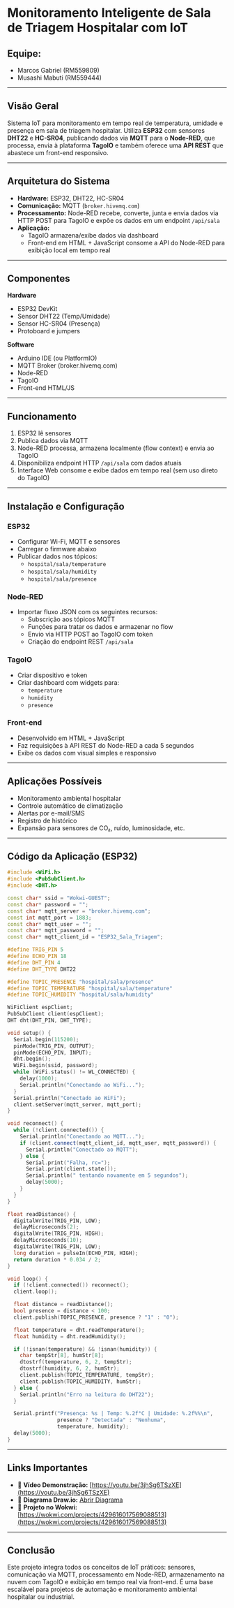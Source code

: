 # Monitoramento Inteligente de Sala de Triagem Hospitalar com IoT

## Equipe:

- Marcos Gabriel (RM559809)
- Musashi Mabuti (RM559444)


---

## Visão Geral

Sistema IoT para monitoramento em tempo real de temperatura, umidade e presença em sala de triagem hospitalar. Utiliza **ESP32** com sensores **DHT22** e **HC-SR04**, publicando dados via **MQTT** para o **Node-RED**, que processa, envia à plataforma **TagoIO** e também oferece uma **API REST** que abastece um front-end responsivo.

---

## Arquitetura do Sistema

- **Hardware:** ESP32, DHT22, HC-SR04
- **Comunicação:** MQTT (`broker.hivemq.com`)
- **Processamento:** Node-RED recebe, converte, junta e envia dados via HTTP POST para TagoIO e expõe os dados em um endpoint `/api/sala`
- **Aplicação:**
  - TagoIO armazena/exibe dados via dashboard
  - Front-end em HTML + JavaScript consome a API do Node-RED para exibição local em tempo real

---

## Componentes

**Hardware**

- ESP32 DevKit
- Sensor DHT22 (Temp/Umidade)
- Sensor HC-SR04 (Presença)
- Protoboard e jumpers

**Software**

- Arduino IDE (ou PlatformIO)
- MQTT Broker (broker.hivemq.com)
- Node-RED
- TagoIO
- Front-end HTML/JS

---

## Funcionamento

1. ESP32 lê sensores
2. Publica dados via MQTT
3. Node-RED processa, armazena localmente (flow context) e envia ao TagoIO
4. Disponibiliza endpoint HTTP `/api/sala` com dados atuais
5. Interface Web consome e exibe dados em tempo real (sem uso direto do TagoIO)

---

## Instalação e Configuração

### ESP32

- Configurar Wi-Fi, MQTT e sensores
- Carregar o firmware abaixo
- Publicar dados nos tópicos:
  - `hospital/sala/temperature`
  - `hospital/sala/humidity`
  - `hospital/sala/presence`

### Node-RED

- Importar fluxo JSON com os seguintes recursos:
  - Subscrição aos tópicos MQTT
  - Funções para tratar os dados e armazenar no flow
  - Envio via HTTP POST ao TagoIO com token
  - Criação do endpoint REST `/api/sala`

### TagoIO

- Criar dispositivo e token
- Criar dashboard com widgets para:
  - `temperature`
  - `humidity`
  - `presence`

### Front-end

- Desenvolvido em HTML + JavaScript
- Faz requisições à API REST do Node-RED a cada 5 segundos
- Exibe os dados com visual simples e responsivo

---

## Aplicações Possíveis

- Monitoramento ambiental hospitalar
- Controle automático de climatização
- Alertas por e-mail/SMS
- Registro de histórico
- Expansão para sensores de CO₂, ruído, luminosidade, etc.

---

## Código da Aplicação (ESP32)

```cpp
#include <WiFi.h>
#include <PubSubClient.h>
#include <DHT.h>

const char* ssid = "Wokwi-GUEST";
const char* password = "";
const char* mqtt_server = "broker.hivemq.com";
const int mqtt_port = 1883;
const char* mqtt_user = "";
const char* mqtt_password = "";
const char* mqtt_client_id = "ESP32_Sala_Triagem";

#define TRIG_PIN 5
#define ECHO_PIN 18
#define DHT_PIN 4
#define DHT_TYPE DHT22

#define TOPIC_PRESENCE "hospital/sala/presence"
#define TOPIC_TEMPERATURE "hospital/sala/temperature"
#define TOPIC_HUMIDITY "hospital/sala/humidity"

WiFiClient espClient;
PubSubClient client(espClient);
DHT dht(DHT_PIN, DHT_TYPE);

void setup() {
  Serial.begin(115200);
  pinMode(TRIG_PIN, OUTPUT);
  pinMode(ECHO_PIN, INPUT);
  dht.begin();
  WiFi.begin(ssid, password);
  while (WiFi.status() != WL_CONNECTED) {
    delay(1000);
    Serial.println("Conectando ao WiFi...");
  }
  Serial.println("Conectado ao WiFi");
  client.setServer(mqtt_server, mqtt_port);
}

void reconnect() {
  while (!client.connected()) {
    Serial.println("Conectando ao MQTT...");
    if (client.connect(mqtt_client_id, mqtt_user, mqtt_password)) {
      Serial.println("Conectado ao MQTT");
    } else {
      Serial.print("Falha, rc=");
      Serial.print(client.state());
      Serial.println(" tentando novamente em 5 segundos");
      delay(5000);
    }
  }
}

float readDistance() {
  digitalWrite(TRIG_PIN, LOW);
  delayMicroseconds(2);
  digitalWrite(TRIG_PIN, HIGH);
  delayMicroseconds(10);
  digitalWrite(TRIG_PIN, LOW);
  long duration = pulseIn(ECHO_PIN, HIGH);
  return duration * 0.034 / 2;
}

void loop() {
  if (!client.connected()) reconnect();
  client.loop();

  float distance = readDistance();
  bool presence = distance < 100;
  client.publish(TOPIC_PRESENCE, presence ? "1" : "0");

  float temperature = dht.readTemperature();
  float humidity = dht.readHumidity();

  if (!isnan(temperature) && !isnan(humidity)) {
    char tempStr[8], humStr[8];
    dtostrf(temperature, 6, 2, tempStr);
    dtostrf(humidity, 6, 2, humStr);
    client.publish(TOPIC_TEMPERATURE, tempStr);
    client.publish(TOPIC_HUMIDITY, humStr);
  } else {
    Serial.println("Erro na leitura do DHT22");
  }

  Serial.printf("Presença: %s | Temp: %.2f°C | Umidade: %.2f%%\n",
                presence ? "Detectada" : "Nenhuma",
                temperature, humidity);
  delay(5000);
}
```

---

## Links Importantes

- 🎥 **Vídeo Demonstração:** [https://youtu.be/3jhSg6TSzXE](https://youtu.be/3jhSg6TSzXE)
- 📏 **Diagrama Draw\.io:** [Abrir Diagrama](https://viewer.diagrams.net/?tags=%7B%7D\&lightbox=1\&highlight=0000ff\&edit=_blank\&layers=1\&nav=1\&title=diagrama_iot_node_red_tagoio.drawio\&dark=auto#Uhttps%3A%2F%2Fdrive.google.com%2Fuc%3Fid%3D1UoAqGqqxdLCldB8Nu3LF6DjwIDXtBVMR%26export%3Ddownload)
- 🚀 **Projeto no Wokwi:** [https://wokwi.com/projects/429616017569088513](https://wokwi.com/projects/429616017569088513)

---

## Conclusão

Este projeto integra todos os conceitos de IoT práticos: sensores, comunicação via MQTT, processamento em Node-RED, armazenamento na nuvem com TagoIO e exibição em tempo real via front-end. É uma base escalável para projetos de automação e monitoramento ambiental hospitalar ou industrial.

